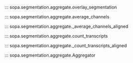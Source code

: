 ::: sopa.segmentation.aggregate.overlay_segmentation

::: sopa.segmentation.aggregate.average_channels

::: sopa.segmentation.aggregate._average_channels_aligned

::: sopa.segmentation.aggregate.count_transcripts

::: sopa.segmentation.aggregate._count_transcripts_aligned

::: sopa.segmentation.aggregate.Aggregator
